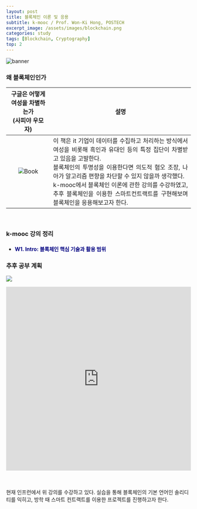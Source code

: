 ```yaml
---
layout: post
title: 블록체인 이론 및 응용
subtitle: k-mooc / Prof. Won-Ki Hong, POSTECH
excerpt_image: /assets/images/blockchain.png
categories: study
tags: [Blockchain, Cryptography] 
top: 2
---
```


![banner](https://github.com/oweenia03/owen/blob/main/_site/assets/images/blockchain.png)

### 왜 블록체인인가 ###

|구글은 어떻게 여성을 차별하는가<br>(사피야 우모자)  | 설명          |
|:-----------------------:|:---------------------:|
| ![Book](https://github.com/oweenia03/owen/blob/main/_site/assets/images/book_algorithms_of_oppression.jpg)   |  <div style="text-align: justify;">  이 책은 it 기업이 데이터를 수집하고 처리하는 방식에서 여성을 비롯해 흑인과 유대인 등의 특정 집단이 차별받고 있음을 고발한다.<br> 블록체인의 투명성을 이용한다면 의도적 혐오 조장, 나아가 알고리즘 편향을 차단할 수 있지 않을까 생각했다.<br>  k-mooc에서 블록체인 이론에 관한 강의를 수강하였고, 추후 블록체인을 이용한 스마트컨트랙트를 구현해보며 블록체인을 응용해보고자 한다.</div> |

<br>

### k-mooc 강의 정리
* <h4 style="color: navy;">W1. Intro: 블록체인 핵심 기술과 활용 범위</h4>




### 추후 공부 계획
![](https://github.com/oweenia03/owen/blob/main/_site/assets/images/block_2.png)
<iframe src="https://www.inflearn.com/course/%EB%B8%94%EB%A1%9D%EC%B2%B4%EC%9D%B8-%ED%94%84%EB%A1%9C%EA%B7%B8%EB%9E%98%EB%B0%8D-%EC%BD%94%EC%9D%B8%EC%A0%9C%EC%9E%91/dashboard" style="width:100%; height:500px;" frameborder="0"></iframe>

<br><br>현재 인프런에서 위 강의를 수강하고 있다. 실습을 통해 블록체인의 기본 언어인 솔리디티를 익히고, 방학 때 스마트 컨트랙트를 이용한 프로젝트를 진행하고자 한다.
